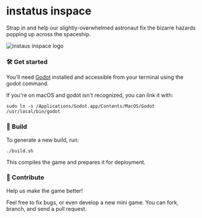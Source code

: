 # instatus inspace

Strap in and help our slightly-overwhelmed astronaut fix the bizarre hazards popping up across the spaceship.

![instaus inspace logo](https://github.com/user-attachments/assets/dcb2bd7c-dfb0-4935-bd76-f312f9a21184)

### 🛠️ Get started

You'll need [Godot](https://godotengine.org/download/) installed and accessible from your terminal using the godot command.

If you're on macOS and godot isn't recognized, you can link it with:

```
sudo ln -s /Applications/Godot.app/Contents/MacOS/Godot /usr/local/bin/godot
```

### 🧱 Build

To generate a new build, run:

```
./build.sh
```

This compiles the game and prepares it for deployment.

### 🤝 Contribute

Help us make the game better! 

Feel free to fix bugs, or even develop a new mini game. You can fork, branch, and send a pull request.
